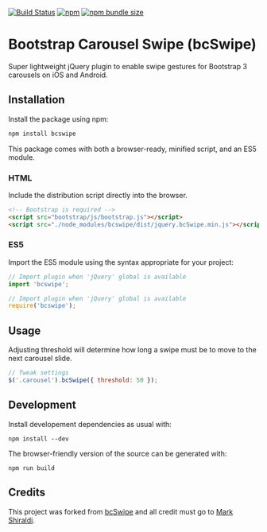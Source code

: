 [![Build Status](https://travis-ci.org/briggySmalls/bcSwipe.svg?branch=master)](https://travis-ci.org/briggySmalls/bcSwipe)
[![npm](https://img.shields.io/npm/v/bcswipe.svg)](https://www.npmjs.com/package/bcswipe)
[![npm bundle size](https://img.shields.io/bundlephobia/min/bcswipe.svg)](https://bundlephobia.com/result?p=bcswipe)

# Bootstrap Carousel Swipe (bcSwipe)

Super lightweight jQuery plugin to enable swipe gestures for Bootstrap 3 carousels on iOS and Android.

## Installation

Install the package using npm:

```bash
npm install bcswipe
```

This package comes with both a browser-ready, minified script, and an ES5 module.

### HTML

Include the distribution script directly into the browser.

````HTML
<!-- Bootstrap is required -->
<script src="bootstrap/js/bootstrap.js"></script>
<script src="./node_modules/bcswipe/dist/jquery.bcSwipe.min.js"></script>
````

### ES5

Import the ES5 module using the syntax appropriate for your project:

````javascript
// Import plugin when 'jQuery' global is available
import 'bcswipe';
````

````javascript
// Import plugin when 'jQuery' global is available
require('bcswipe');
````

## Usage

Adjusting threshold will determine how long a swipe must be to move to the next carousel slide.

```javascript
// Tweak settings
$('.carousel').bcSwipe({ threshold: 50 });
```

## Development

Install developement dependencies as usual with:

```shell
npm install --dev
```

The browser-friendly version of the source can be generated with:

```shell
npm run build
```

## Credits

This project was forked from [bcSwipe](https://github.com/maaaaark/bcSwipe) and all credit must go to [Mark Shiraldi](https://github.com/maaaaark).

